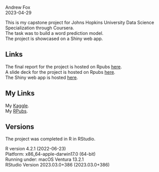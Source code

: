 Andrew Fox
<br>2023-04-29

This is my capstone project for Johns Hopkins University Data Science Specialization through Coursera.
<br>The task was to build a word prediction model.
<br> The project is showcased on a Shiny web app.

## Links
The final report for the project is hosted on Rpubs [here](https://rpubs.com/AndrewFox/1053392).
<br>
A slide deck for the project is hosted on Rpubs [here](https://rpubs.com/AndrewFox/1042904).
<br>
The Shiny web app is hosted [here](https://captainnott.shinyapps.io/Capstone_Word_Prediction/).

## My Links
My [Kaggle](https://www.kaggle.com/andrewjfox).
<br>
My [RPubs](https://rpubs.com/AndrewFox).

## Versions
The project was completed in R in RStudio.

R version 4.2.1 (2022-06-23)
<br>Platform: x86_64-apple-darwin17.0 (64-bit)
<br>Running under: macOS Ventura 13.2.1
<br>RStudio Version 2023.03.0+386 (2023.03.0+386)
